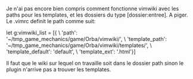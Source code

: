 Je n'ai pas encore bien compris comment fonctionne vimwiki avec les paths pour les templates, et les dossiers du type [dossier:entree].
A piger. Le .vimrc definit le path comme suit:

let g:vimwiki_list = [{
    \ 'path': '~/tmp_game_mechanics/game/Orba/vimwiki/',
    \ 'template_path': '~/tmp_game_mechanics/game/Orba/vimwiki/templates/',
    \ 'template_default': 'default',
    \ 'template_ext': '.html'}]

Il faut que le wiki sur lequel on travaille soit dans le dossier path sinon le plugin n'arrive pas a trouver les templates.
